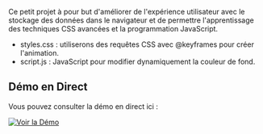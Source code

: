 Ce petit projet à pour but d'améliorer de l'expérience utilisateur avec le stockage des données dans le navigateur et de
permettre l'apprentissage des techniques CSS avancées et la programmation JavaScript.

- styles.css : utiliserons des requêtes CSS avec @keyframes pour créer l'animation.<br>
- script.js : JavaScript pour modifier dynamiquement la couleur de fond.<br>

## Démo en Direct

Vous pouvez consulter la démo en direct ici :

[![Voir la Démo](https://img.shields.io/badge/Démo-En%20Direct-brightgreen)](https://fortuneadjagba.github.io/BASCULE_DE_MODE/)
